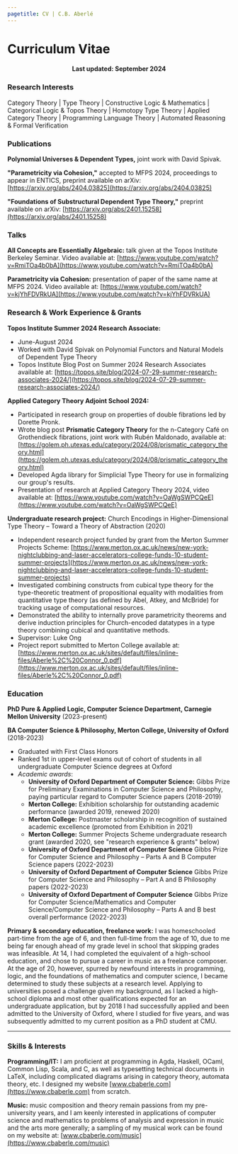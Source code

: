 ```yaml
---
pagetitle: CV | C.B. Aberlé
---
```


# Curriculum Vitae

<h4 style="text-align:center">Last updated: September 2024</h4>

### Research Interests

Category Theory | Type Theory | Constructive Logic & Mathematics | Categorical Logic & Topos Theory | Homotopy Type Theory | Applied Category Theory | Programming Language Theory | Automated Reasoning & Formal Verification

### Publications

**Polynomial Universes & Dependent Types,** joint work with David Spivak.

**"Parametricity via Cohesion,"** accepted to MFPS 2024, proceedings to appear in ENTICS, preprint available on arXiv: [https://arxiv.org/abs/2404.03825](https://arxiv.org/abs/2404.03825)

**"Foundations of Substructural Dependent Type Theory,"** preprint available on arXiv: [https://arxiv.org/abs/2401.15258](https://arxiv.org/abs/2401.15258)

### Talks

**All Concepts are Essentially Algebraic:** talk given at the Topos Institute Berkeley Seminar. Video available at: [https://www.youtube.com/watch?v=RmiTOa4b0bA](https://www.youtube.com/watch?v=RmiTOa4b0bA)

**Parametricity via Cohesion:** presentation of paper of the same name at MFPS 2024. Video available at: [https://www.youtube.com/watch?v=kjYhFDVRkUA](https://www.youtube.com/watch?v=kjYhFDVRkUA)

### Research & Work Experience & Grants

**Topos Institute Summer 2024 Research Associate:**
  * June-August 2024
  * Worked with David Spivak on Polynomial Functors and Natural Models of Dependent Type Theory
  * Topos Institute Blog Post on Summer 2024 Research Associates available at: [https://topos.site/blog/2024-07-29-summer-research-associates-2024/](https://topos.site/blog/2024-07-29-summer-research-associates-2024/)

**Applied Category Theory Adjoint School 2024:** 

* Participated in research group on properties of double fibrations led by Dorette Pronk.
* Wrote blog post **Prismatic Category Theory** for the n-Category Café on Grothendieck fibrations, joint work with Rubén Maldonado, available at: [https://golem.ph.utexas.edu/category/2024/08/prismatic_category_theory.html](https://golem.ph.utexas.edu/category/2024/08/prismatic_category_theory.html)
* Developed Agda library for Simplicial Type Theory for use in formalizing our group's results.
* Presentation of research at Applied Category Theory 2024, video available at: [https://www.youtube.com/watch?v=OaWgSWPCQeE](https://www.youtube.com/watch?v=OaWgSWPCQeE)

**Undergraduate research project:** Church Encodings in Higher-Dimensional Type Theory – Toward a Theory of Abstraction (2020)

* Independent research project funded by grant from the Merton Summer Projects Scheme: [https://www.merton.ox.ac.uk/news/new-york-nightclubbing-and-laser-accelerators-college-funds-10-student-summer-projects](https://www.merton.ox.ac.uk/news/new-york-nightclubbing-and-laser-accelerators-college-funds-10-student-summer-projects)
* Investigated combining constructs from cubical type theory for the type-theoretic treatment of propositional equality with modalities from quantitative type theory (as defined by Abel, Atkey, and McBride) for tracking usage of computational resources.
* Demonstrated the ability to internally prove parametricity theorems and derive induction principles for Church-encoded datatypes in a type theory combining cubical and quantitative methods.
* Supervisor: Luke Ong
* Project report submitted to Merton College available at:<br> [https://www.merton.ox.ac.uk/sites/default/files/inline-files/Aberle%2C%20Connor_0.pdf](https://www.merton.ox.ac.uk/sites/default/files/inline-files/Aberle%2C%20Connor_0.pdf)

### Education

**PhD Pure & Applied Logic, Computer Science Department, Carnegie Mellon University** (2023-present)

**BA Computer Science & Philosophy, Merton College, University of Oxford** (2018-2023)

* Graduated with First Class Honors
* Ranked 1st in upper-level exams out of cohort of students in all undergraduate Computer Science degrees at Oxford
* *Academic awards*: 
  * **University of Oxford Department of Computer Science:** Gibbs Prize for Preliminary Examinations in Computer Science and Philosophy, paying particular regard to Computer Science papers (2018-2019)
  * **Merton College:** Exhibition scholarship for outstanding academic performance (awarded 2019, renewed 2020)
  * **Merton College:** Postmaster scholarship in recognition of sustained academic excellence (promoted from Exhibition in 2021)
  * **Merton College:** Summer Projects Scheme undergraduate research grant (awarded 2020, see "research experience & grants" below)
  * **University of Oxford Department of Computer Science** Gibbs Prize for Computer Science and Philosophy – Parts A and B Computer Science papers (2022-2023)
  * **University of Oxford Department of Computer Science** Gibbs Prize for Computer Science and Philosophy – Part A and B Philosophy papers (2022-2023)
  * **University of Oxford Department of Computer Science** Gibbs Prize for Computer Science/Mathematics and Computer Science/Computer Science and Philosophy – Parts A and B best overall performance (2022-2023)

**Primary & secondary education, freelance work:** I was homeschooled part-time from the age of 6, and then full-time from the age of 10, due to me being far enough ahead of my grade level in school that skipping grades was infeasible. At 14, I had completed the equivalent of a high-school education, and chose to pursue a career in music as a freelance composer. At the age of 20, however, spurred by newfound interests in programming, logic, and the foundations of mathematics and computer science, I became determined to study these subjects at a research level. Applying to universities posed a challenge given my background, as I lacked a high-school diploma and most other qualifications expected for an undergraduate application, but by 2018 I had successfully applied and been admitted to the University of Oxford, where I studied for five years, and was subsequently admitted to my current position as a PhD student at CMU.

---

### Skills & Interests

**Programming/IT:** I am proficient at programming in Agda, Haskell, OCaml, Common Lisp, Scala, and C, as well as typesetting technical documents in LaTeX, including complicated diagrams arising in category theory, automata theory, etc. I designed my website [www.cbaberle.com](https://www.cbaberle.com) from scratch.

**Music:** music composition and theory remain passions from my pre-university years, and I am keenly interested in applications of computer science and mathematics to problems of analysis and expression in music and the arts more generally; a sampling of my musical work can be found on my website at: [www.cbaberle.com/music](https://www.cbaberle.com/music)